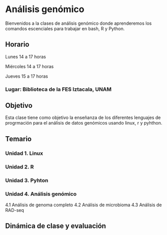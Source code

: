 # Análisis genómico 

Bienvenidos a la clases de análisis genómico donde aprenderemos los comandos escenciales para trabajar en bash, R y Python.

## Horario

Lunes 14 a 17 horas 

Miércoles 14 a 17 horas 

Jueves 15 a 17 horas 


### Lugar: Biblioteca de la FES Iztacala, UNAM

## Objetivo

Esta clase tiene como objetivo la enseñanza de los diferentes lenguajes de progrmación para el análisis de datos genómicos usando linux, r y pyhthon.

## Temario

### Unidad 1. Linux
### Unidad 2. R
### Unidad 3. Pyhton
### Unidad 4. Análisis genómico
4.1 Análisis de genoma completo
4.2 Análisis de microbioma
4.3 Análisis de RAD-seq

## Dinámica de clase y evaluación



